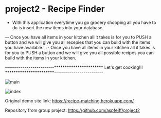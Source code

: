 # project2 - Recipe Finder

- With this application everytime you go grocery shooping all you have to do is insert the new items into your database.
  
 -- Once you have all items in your kitchen all it takes is for you to PUSH a button and we will give you all recepies that you can build with the items you have available. 
 +- Once you have all items in your kitchen all it takes is for you to PUSH a button and we will give you all possible recipes you can build with the items in your kitchen. 
  
  
-------------------------*********************** Let's get cooking!!! ***********************-------------------------
   
  
![main](https://user-images.githubusercontent.com/28827821/32685674-2b02eda0-c653-11e7-98d0-72511d174fd2.JPG)



![index](https://user-images.githubusercontent.com/28827821/32685675-2b15432e-c653-11e7-8e50-3789b3f40bb2.JPG)

  
    
Original demo site link:  https://recipe-matching.herokuapp.com/

Repository from group project:  https://github.com/aspfeiff/project2
